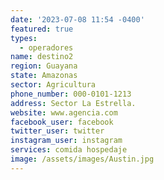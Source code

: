```yaml
---
date: '2023-07-08 11:54 -0400'
featured: true
types:
  - operadores
name: destino2
region: Guayana
state: Amazonas
sector: Agricultura
phone_number: 000-0101-1213
address: Sector La Estrella.
website: www.agencia.com
facebook_user: facebook
twitter_user: twitter
instagram_user: instagram
services: comida hospedaje
image: /assets/images/Austin.jpg
---
```

